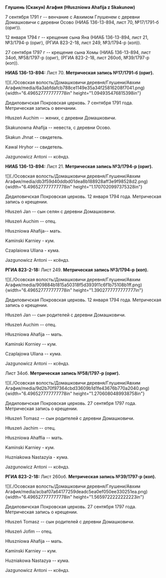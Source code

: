 **Глушень (Скакун) Агафия (Hłuszniowa Ahafija z Skakunow)**

7 сентября 1791 г -- венчание с Авхимом Глушенем с деревни Домашковичи с
деревни Осово (НИАБ 136-13-894, лист 70, №17/1791-б (ориг)).

12 января 1794 г -- крещение сына Яна (НИАБ 136-13-894, лист 21,
№3/1794-р (ориг), (РГИА 823-2-18, лист 249, №3/1794-р (коп)).

27 сентября 1797 г -- крещение сына Хомы (НИАБ 136-13-894, лист 34об,
№58/1797-р (ориг), (РГИА 823-2-18, лист 260об, №39/1797-р (коп)).

**НИАБ 136-13-894:** Лист 70. **Метрическая запись №17/1791-б (ориг).**

![](./Осовская волость/Домашковичи деревня/Глушени/Авхим Агафия/media/6a3abfdafcb788ce1149e35a34f25816208f7041.png){width="6.496527777777778in"
height="1.094935476815398in"}

Дедиловичская Покровская церковь. 7 сентября 1791 года. Метрическая
запись о венчании.

Hłuszeń Auchim -- жених, с деревни Домашковичи.

Skakunowna Ahafija -- невеста, с деревни Осовo.

Skakun Jhnat -- свидетель.

Kawal Hryhor -- свидетель.

Jazgunowicz Antoni -- ксёндз.

**НИАБ 136-13-894:** Лист 21. **Метрическая запись №3/1794-р (ориг).**

![](./Осовская волость/Домашковичи деревня/Глушени/Авхим Агафия/media/db3f59d40ddbd01dea8b188928aff3e9f98528d2.png){width="6.496527777777778in"
height="1.1707020997375328in"}

Дедиловичская Покровская церковь. 12 января 1794 года. Метрическая
запись о крещении.

Hłuszeń Jan -- сын селян с деревни Домашковичи.

Hłuszeń Auchim -- отец.

Hłuszniowa Ahafija-- мать.

Kaminski Karniey - кум.

Czaplaiowa Ullana - кума.

Jazgunowicz Antoni -- ксёндз.

**РГИА 823-2-18:** Лист 249. **Метрическая запись №3/1794-р (коп).**

![](./Осовская волость/Домашковичи деревня/Глушени/Авхим Агафия/media/909884b1815a50318f5d393911c6f1b75108b1ff.png){width="6.496527777777778in"
height="1.3902777777777777in"}

Дедиловичская Покровская церковь. 12 января 1794 года. Метрическая
запись о крещении.

Hłuszeń Jan -- сын родителей с деревни Домашковичи.

Hłuszeń Auchim -- отец.

Hłuszniowa Ahafija -- мать.

Kaminski Korniey -- кум.

Czaplajowa Ullana -- кума.

Jazgunowicz Antoni -- ксёндз.

Лист 34об. **Метрическая запись №58/1797-р (ориг).**

![](./Осовская волость/Домашковичи деревня/Глушени/Авхим Агафия/media/9d2b70f97364cbd33609b1d1fe43676b770a2040.png){width="6.496527777777778in"
height="1.2706080489938758in"}

Дедиловичская Покровская церковь. 27 сентября 1797 года. Метрическая
запись о крещении.

Hłuszeń Tomasz -- сын родителей с деревни Домашковичи.

Hłuszeń Jachim -- отец.

Hłuszniowa Ahaffia -- мать.

Kaminski Karniey - кум.

Huzniakowa Nastazyia - кума.

Jazgunowicz Antoni -- ксёндз.

**РГИА 823-2-18:** Лист 260об. **Метрическая запись №39/1797-р (коп).**

![](./Осовская волость/Домашковичи деревня/Глушени/Авхим Агафия/media/acbaf07a64177259deadc5ea0ef050ee330251ea.png){width="6.496527777777778in"
height="1.5659722222222223in"}

Дедиловичская Покровская церковь. 27 сентября 1797 года. Метрическая
запись о крещении.

Hłuszeń Tomasz -- сын родителей с деревни Домашковичи.

Hłuszeń Jofim -- отец.

Hłuszniowa Ahafija -- мать.

Kaminski Karniey -- кум.

Huzniakowa Nastazya -- кума.

Jazgunowicz Antoni -- ксёндз.
